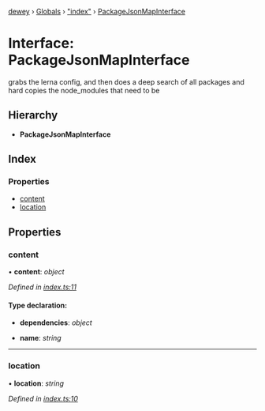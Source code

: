 [dewey](../README.md) › [Globals](../globals.md) › ["index"](../modules/_index_.md) › [PackageJsonMapInterface](_index_.packagejsonmapinterface.md)

# Interface: PackageJsonMapInterface

grabs the lerna config, and then does a deep search of all packages and hard copies
the node_modules that need to be

## Hierarchy

* **PackageJsonMapInterface**

## Index

### Properties

* [content](_index_.packagejsonmapinterface.md#content)
* [location](_index_.packagejsonmapinterface.md#location)

## Properties

###  content

• **content**: *object*

*Defined in [index.ts:11](https://github.com/samrocksc/dewey/blob/2cf792a/src/index.ts#L11)*

#### Type declaration:

* **dependencies**: *object*

* **name**: *string*

___

###  location

• **location**: *string*

*Defined in [index.ts:10](https://github.com/samrocksc/dewey/blob/2cf792a/src/index.ts#L10)*
